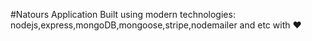 #Natours Application
Built using modern technologies: nodejs,express,mongoDB,mongoose,stripe,nodemailer and etc with ❤️

